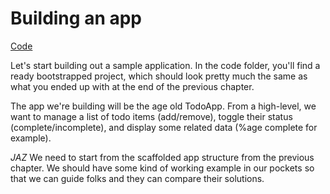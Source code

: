# Building an app

[Code](./code)

Let's start building out a sample application. In the code folder, you'll find a ready bootstrapped project, which should look pretty much the same as what you ended up with at the end of the previous chapter.

The app we're building will be the age old TodoApp. From a high-level, we want to manage a list of todo items (add/remove), toggle their status (complete/incomplete), and display some related data (%age complete for example).

*JAZ* We need to start from the scaffolded app structure from the previous chapter. We should have some kind of working example in our pockets so that we can guide folks and they can compare their solutions.